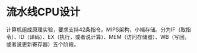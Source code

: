 # 流水线CPU设计

计算机组成原理实验，要求支持42条指令。MIPS架构，小端存储。分为IF（取指令）、ID（译码）、EX（执行，或者说计算）、MEM（访问存储器）、WB（写回，或者说更新寄存器）五个阶段。
